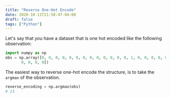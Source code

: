 ```yaml
---
title: "Reverse One-Hot Encode"
date: 2020-10-11T21:58:47-04:00
draft: false
tags: ["Python"]
---
```


Let's say that you have a dataset that is one hot encoded like the following observation:

```python
import numpy as np
obs = np.array([0, 0, 0, 0, 0, 0, 0, 0, 0, 0, 0, 0, 0, 1, 0, 0, 0, 0, 0, 0,
       0, 0, 0, 0])
```

The easiest way to reverse one-hot encode the structure, is to take the `argmax` of the observation.

```python
reverse_encoding = np.argmax(obs)
# 13
```

